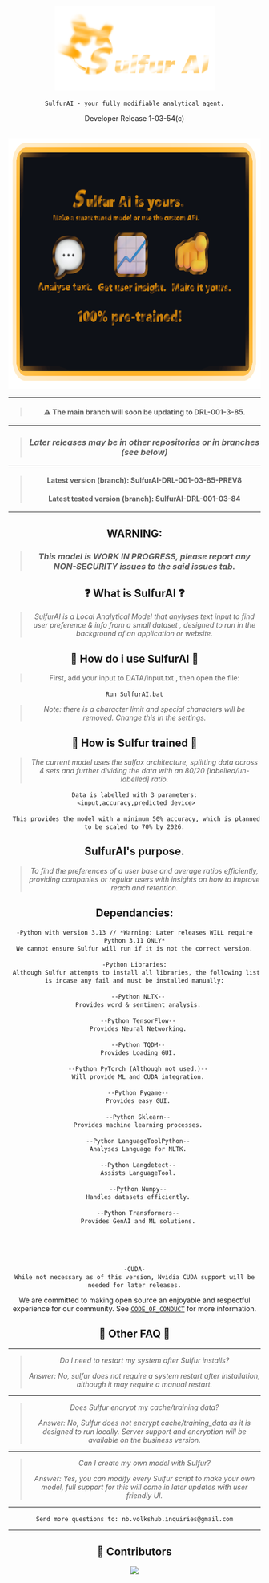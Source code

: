 <div align="center">

![image alt](https://github.com/notvolks/SulfurAI-1.3/blob/main/GitHub/images/sulfurai_txt.png?raw=true)

`SulfurAI - your fully modifiable analytical agent.`

Developer Release 1-03-54(c)

  <br />


<a href="https://github.com/topoteretes/cognee">
  <img src="https://github.com/notvolks/SulfurAI-1.3/blob/main/GitHub/images/sulfurai_desc.png?raw=true" alt="Cognee Logo" height="500">
</a>
  
---------------------------------------------------------------------------------
> #### ⚠️ The main branch will soon be updating to DRL-001-3-85.

---------------------------------------------------------------------------------
> ### _Later releases may be in other repositories or in branches (see below)_ 

---------------------------------------------------------------------------------
> ####  Latest version (branch):  SulfurAI-DRL-001-03-85-PREV8
> ####  Latest tested version (branch):  SulfurAI-DRL-001-03-84
---------------------------------------------------------------------------------
 
## WARNING:
> ### _This model is WORK IN PROGRESS, please report any NON-SECURITY issues to the said issues tab._


## ❓ What is SulfurAI ❓

> _SulfurAI is a Local Analytical Model that anylyses text input to find user preference & info from a small dataset , designed to run in the background of an application or website._

## 🤔 How do i use SulfurAI 🤔

> First, add your input to DATA/input.txt
>, then open the file:
> 
 `Run SulfurAI.bat`

> _Note: there is a character limit and special characters will be removed. Change this in the settings._

## 🔨 How is Sulfur trained 🔨 

> _The current model uses the sulfax architecture, splitting data across 4 sets and further dividing the data with an 80/20 [labelled/un-labelled] ratio._
```
Data is labelled with 3 parameters:
 <input,accuracy,predicted device>

 This provides the model with a minimum 50% accuracy, which is planned to be scaled to 70% by 2026.
```
## SulfurAI's purpose.

> _To find the preferences of a user base and average ratios efficiently, providing companies or regular users with insights on how to improve reach and retention._


## Dependancies:
```
-Python with version 3.13 // *Warning: Later releases WILL require Python 3.11 ONLY*
We cannot ensure Sulfur will run if it is not the correct version.

-Python Libraries:
 Although Sulfur attempts to install all libraries, the following list is incase any fail and must be installed manually:

  --Python NLTK--
  Provides word & sentiment analysis.

  --Python TensorFlow--
  Provides Neural Networking.

  --Python TQDM--
  Provides Loading GUI.

  --Python PyTorch (Although not used.)--
  Will provide ML and CUDA integration.

  --Python Pygame--
  Provides easy GUI.

  --Python Sklearn--
  Provides machine learning processes.

  --Python LanguageToolPython--
  Analyses Language for NLTK.

  --Python Langdetect--
  Assists LanguageTool.

  --Python Numpy--
  Handles datasets efficiently.

  --Python Transformers--
  Provides GenAI and ML solutions.





-CUDA-
While not necessary as of this version, Nvidia CUDA support will be needed for later releases.
```
We are committed to making open source an enjoyable and respectful experience for our community. See <a href="https://github.com/notvolks/SulfurAI-1.3/blob/7659173774ff6fc09db1a1a957fa08d0f45bfea8/CODE_OF_CONDUCT.md"><code>CODE_OF_CONDUCT</code></a> for more information.

## 💬 Other FAQ 💬

---

> _Do I need to restart my system after Sulfur installs?_
> 
> _Answer: No, sulfur does *not* require a system restart after installation, although it may require a manual restart._

---

> _Does Sulfur encrypt my cache/training data?_
> 
> _Answer: No, Sulfur does *not* encrypt cache/training_data as it is designed to run locally. Server support and encryption will be available on the business version._

---

> _Can I create my own model with Sulfur?_
> 
> _Answer: Yes, you can modify every Sulfur script to make your own model, full support for this will come in later updates with user friendly UI._

---

`Send more questions to: nb.volkshub.inquiries@gmail.com`

---

## 💫 Contributors

<a href="https://github.com/notvolks/SulfurAI-1.3/graphs/contributors">
  <img src="https://contrib.rocks/image?repo=notvolks/SulfurAI-1.3" />
</a>
  
  

